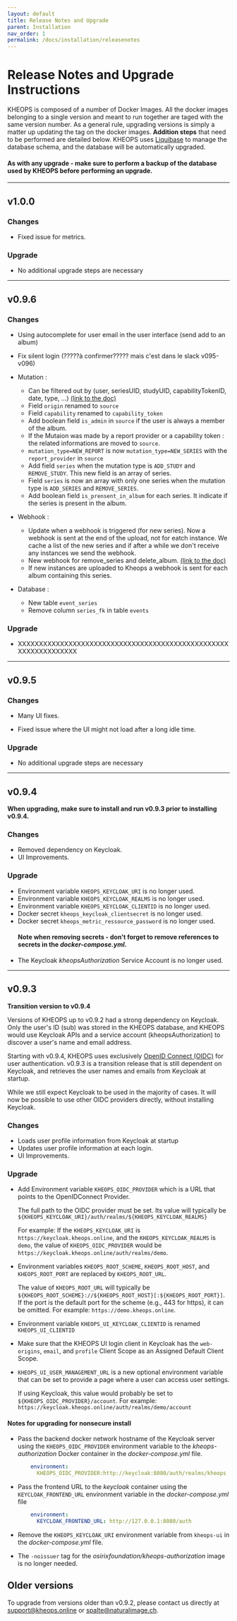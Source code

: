 ```yaml
---
layout: default
title: Release Notes and Upgrade
parent: Installation
nav_order: 1
permalink: /docs/installation/releasenotes
---
```


# Release Notes and Upgrade Instructions

KHEOPS is composed of a number of Docker Images. All the docker images belonging to a single version and meant to run together are taged with the same version number. As a general rule, upgrading versions is simply a matter up updating the tag on the docker images. **Addition steps** that need to be performed are detailed below. KHEOPS uses [Liquibase](https://www.liquibase.org) to manage the database schema, and the database will be automatically upgraded.

#### As with any upgrade - make sure to perform a backup of the database used by KHEOPS before performing an upgrade.

---

## v1.0.0

### Changes

- Fixed issue for metrics.

### Upgrade

- No additional upgrade steps are necessary

---

## v0.9.6

### Changes

- Using autocomplete for user email in the user interface (send add to an album)

- Fix silent login (?????à confirmer????? mais c'est dans le slack v095-v096)

- Mutation : 
  - Can be filtered out by (user, seriesUID, studyUID, capabilityTokenID, date, type, ...) [(link to the doc)](https://github.com/OsiriX-Foundation/KheopsAuthorization/wiki/Get-a-list-of-events-(comments-and-mutations))
  - Field `origin` renamed to `source`
  - Field `capability` renamed to `capability_token`
  - Add boolean field `is_admin` in `source` if the user is always a member of the album.
  - If the Mutaion was made by a report provider or a capability token : the related informations are moved to `source`.
  - `mutation_type=NEW_REPORT` is now `mutation_type=NEW_SERIES` with the `report_provider` in `source`
  - Add field `series` when the mutation type is `ADD_STUDY` and `REMOVE_STUDY`. This new field is an array of series. 
  - Field `series` is now an array with only one series when the mutation type is `ADD_SERIES` and `REMOVE_SERIES`.
  - Add boolean field `is_prensent_in_album` for each series. It indicate if the series is present in the album.

- Webhook : 
  - Update when a webhook is triggered (for new series). Now a webhook is sent at the end of the upload, not for eatch instance. We cache a list of the new series and if after a while we don't receive any instances we send the webhook.
  - New webhook for remove_series and delete_album. [(link to the doc)](https://github.com/OsiriX-Foundation/KheopsAuthorization/wiki#webhooks)
  - If new instances are uploaded to Kheops a webhook is sent for each album containing this series.

- Database : 
  - New table `event_series`
  - Remove column `series_fk` in table `events`


### Upgrade

- XXXXXXXXXXXXXXXXXXXXXXXXXXXXXXXXXXXXXXXXXXXXXXXXXXXXXXXXXXXXXXXX

---

## v0.9.5

### Changes

- Many UI fixes.

- Fixed issue where the UI might not load after a long idle time.

### Upgrade

- No additional upgrade steps are necessary

---

## v0.9.4

**When upgrading, make sure to install and run v0.9.3 prior to installing v0.9.4.**

### Changes
- Removed dependency on Keycloak.
- UI Improvements.

### Upgrade

- Environment variable `KHEOPS_KEYCLOAK_URI` is no longer used.
- Environment variable `KHEOPS_KEYCLOAK_REALMS` is no longer used.
- Environment variable `KHEOPS_KEYCLOAK_CLIENTID` is no longer used.
- Docker secret `kheops_keycloak_clientsecret` is no longer used.
- Docker secret `kheops_metric_ressource_password` is no longer used.
  #### Note when removing secrets - don't forget to remove references to secrets in the *docker-compose.yml*.
- The Keycloak *kheopsAuthorization* Service Account is no longer used.

---

## v0.9.3

**Transition version to v0.9.4**

Versions of KHEOPS up to v0.9.2 had a strong dependency on Keycloak. Only the user's ID (sub) was stored in the KHEOPS database, and KHEOPS would use Keycloak APIs and a service account (kheopsAuthorization) to discover a user's name and email address. 

 Starting with v0.9.4, KHEOPS uses exclusively [OpenID Connect (OIDC)](https://openid.net/connect/) for user authentication. v0.9.3 is a transition release that is still dependent on Keycloak, and retrieves the user names and emails from Keycloak at startup.

 While we still expect Keycloak to be used in the majority of cases. It will now be possible to use other OIDC providers directly, without installing Keycloak.

### Changes
- Loads user profile information from Keycloak at startup
- Updates user profile information at each login.
- UI Improvements.

### Upgrade

- Add Environment variable `KHEOPS_OIDC_PROVIDER` which is a URL that points to the OpenIDConnect Provider.

  The full path to the OIDC provider must be set. Its value will typically be `${KHEOPS_KEYCLOAK_URI}/auth/realms/${KHEOPS_KEYCLOAK_REALMS}`
  
  For example: If the `KHEOPS_KEYCLOAK_URI` is `https://keycloak.kheops.online`, and the `KHEOPS_KEYCLOAK_REALMS` is `demo`, the value of `KHEOPS_OIDC_PROVIDER` would be `https://keycloak.kheops.online/auth/realms/demo`.

- Environment variables `KHEOPS_ROOT_SCHEME`, `KHEOPS_ROOT_HOST`, and `KHEOPS_ROOT_PORT` are replaced by `KHEOPS_ROOT_URL`.

  The value of `KHEOPS_ROOT_URL` will typically be `${KHEOPS_ROOT_SCHEME}://${KHEOPS_ROOT_HOST}[:${KHEOPS_ROOT_PORT}]`. If the port is the default port for the scheme (e.g., 443 for https), it can be omitted. For example: `https://demo.kheops.online`.

- Environment variable `KHEOPS_UI_KEYCLOAK_CLIENTID` is renamed `KHEOPS_UI_CLIENTID`

- Make sure that the KHEOPS UI login client in Keycloak has the `web-origins`, `email`, and `profile` Client Scope as an Assigned Default Client Scope.

- `KHEOPS_UI_USER_MANAGEMENT_URL` is a new optional environment variable that can be set to provide a page where a user can access user settings. 

  If using Keycloak, this value would probably be set to `${KHEOPS_OIDC_PROVIDER}/account`. For example: `https://keycloak.kheops.online/auth/realms/demo/account`

#### Notes for upgrading for nonsecure install

- Pass the backend docker network hostname of the Keycloak server using the `KHEOPS_OIDC_PROVIDER` environment variable to the *kheops-authorization* Docker container in the *docker-compose.yml* file.

  ``` yaml
      environment:
        KHEOPS_OIDC_PROVIDER:http://keycloak:8080/auth/realms/kheops
  ```

- Pass the frontend URL to the *keycloak* container using the `KEYCLOAK_FRONTEND_URL` environment variable in the *docker-compose.yml* file

  ``` yaml
      environment:
        KEYCLOAK_FRONTEND_URL: http://127.0.0.1:8080/auth
  ```

- Remove the `KHEOPS_KEYCLOAK_URI` environment variable from `kheops-ui` in the *docker-compose.yml* file.

- The `-noissuer` tag for the *osirixfoundation/kheops-authorization* image is no longer needed.


## Older versions

To upgrade from versions older than v0.9.2, please contact us directly at [support@kheops.online](mailto:support@kheops.online?subject=Upgrade%20KHEOPS) or [spalte@naturalimage.ch](mailto:spalte@naturalimage.ch?subject=Upgrade%20KHEOPS).


